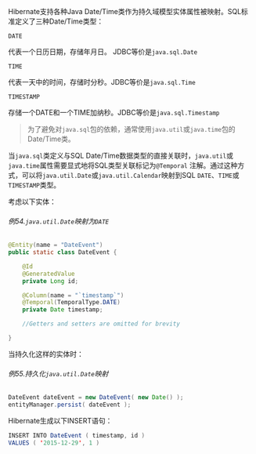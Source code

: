 Hibernate支持各种Java Date/Time类作为持久域模型实体属性被映射。SQL标准定义了三种Date/Time类型：

`DATE`

代表一个日历日期，存储年月日。 JDBC等价是`java.sql.Date`

`TIME`

代表一天中的时间，存储时分秒。JDBC等价是`java.sql.Time`

`TIMESTAMP`

存储一个DATE和一个TIME加纳秒。JDBC等价是`java.sql.Timestamp`

> 为了避免对`java.sql`包的依赖，通常使用`java.util`或`java.time`包的Date/Time类。

当`java.sql`类定义与SQL Date/Time数据类型的直接关联时，`java.util`或`java.time`属性需要显式地将SQL类型关联标记为`@Temporal` 注解。通过这种方式，可以将`java.util.Date`或`java.util.Calendar`映射到SQL `DATE`、`TIME`或`TIMESTAMP`类型。

考虑以下实体：

###### 例54.`java.util.Date`映射为`DATE`

```java
@Entity(name = "DateEvent")
public static class DateEvent {

    @Id
    @GeneratedValue
    private Long id;

    @Column(name = "`timestamp`")
    @Temporal(TemporalType.DATE)
    private Date timestamp;

    //Getters and setters are omitted for brevity

}
```

当持久化这样的实体时：

###### 例55.持久化`java.util.Date`映射

```java
DateEvent dateEvent = new DateEvent( new Date() );
entityManager.persist( dateEvent );
```

Hibernate生成以下INSERT语句：

```java
INSERT INTO DateEvent ( timestamp, id )
VALUES ( '2015-12-29', 1 )
```



